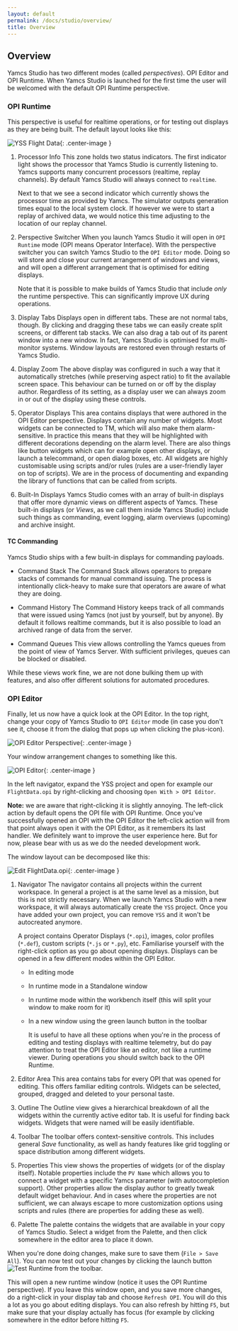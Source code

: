 ```yaml
---
layout: default
permalink: /docs/studio/overview/
title: Overview
---
```


## Overview

Yamcs Studio has two different modes (called *perspectives*). OPI Editor and OPI Runtime. When Yamcs Studio is launched for the first time the user will be welcomed with the default OPI Runtime perspective. 

### OPI Runtime

This perspective is useful for realtime operations, or for testing out displays as they are being built. The default layout looks like this:

![YSS Flight Data](/assets/yss-flight-data-annotated.png){: .center-image }

1. Processor Info
    This zone holds two status indicators. The first indicator light shows the processor that Yamcs Studio is currently listening to. Yamcs supports many concurrent processors (realtime, replay channels). By default Yamcs Studio will always connect to `realtime`.
    
    Next to that we see a second indicator which currently shows the processor time as provided by Yamcs. The simulator outputs generation times equal to the local system clock. If however we were to start a replay of archived data, we would notice this time adjusting to the location of our replay channel.

2. Perspective Switcher
    When you launch Yamcs Studio it will open in `OPI Runtime` mode (OPI means Operator Interface). With the perspective switcher you can switch Yamcs Studio to the `OPI Editor` mode. Doing so will store and close your current arrangement of windows and views, and will open a different arrangement that is optimised for editing displays.
    
    Note that it is possible to make builds of Yamcs Studio that include *only* the runtime perspective. This can significantly improve UX during operations.

3. Display Tabs
    Displays open in different tabs. These are not normal tabs, though. By clicking and dragging these tabs we can easily create split screens, or different tab stacks. We can also drag a tab out of its parent window into a new window. In fact, Yamcs Studio is optimised for multi-monitor systems. Window layouts are restored even through restarts of Yamcs Studio.

4. Display Zoom
    The above display was configured in such a way that it automatically stretches (while preserving aspect ratio) to fit the available screen space. This behaviour can be turned on or off by the display author. Regardless of its setting, as a display user we can always zoom in or out of the display using these controls.

5. Operator Displays
    This area contains displays that were authored in the OPI Editor perspective. Displays contain any number of widgets. Most widgets can be connected to TM, which will also make them alarm-sensitive. In practice this means that they will be highlighted with different decorations depending on the alarm level. There are also things like button widgets which can for example open other displays, or launch a telecommand, or open dialog boxes, etc. All widgets are highly customisable using scripts and/or rules (rules are a user-friendly layer on top of scripts). We are in the process of documenting and expanding the library of functions that can be called from scripts.
   
6. Built-In Displays
    Yamcs Studio comes with an array of built-in displays that offer more dynamic views on different aspects of Yamcs. These built-in displays (or *Views*, as we call them inside Yamcs Studio) include such things as commanding, event logging, alarm overviews (upcoming) and archive insight.

#### TC Commanding
Yamcs Studio ships with a few built-in displays for commanding payloads.

* Command Stack
    The Command Stack allows operators to prepare stacks of commands for manual command issuing. The process is intentionally click-heavy to make sure that operators are aware of what they are doing.

* Command History
    The Command History keeps track of all commands that were issued using Yamcs (not just by yourself, but by anyone). By default it follows realtime commands, but it is also possible to load an archived range of data from the server.

* Command Queues
    This view allows controlling the Yamcs queues from the point of view of Yamcs Server. With sufficient privileges, queues can be blocked or disabled.
    
While these views work fine, we are not done bulking them up with features, and also offer different solutions for automated procedures.


### OPI Editor
Finally, let us now have a quick look at the OPI Editor. In the top right, change your copy of Yamcs Studio to `OPI Editor` mode (in case you don't see it, choose it from the dialog that pops up when clicking the plus-icon). 

![OPI Editor Perspective](/assets/yss-opi-editor-perspective.png){: .center-image }

Your window arrangement changes to something like this.

![OPI Editor](/assets/opi-editor.png){: .center-image }

In the left navigator, expand the YSS project and open for example our `FlightData.opi` by right-clicking and choosing `Open With > OPI Editor`.

**Note:** we are aware that right-clicking it is slightly annoying. The left-click action by default opens the OPI file with OPI Runtime. Once you've successfully opened an OPI with the OPI Editor the left-click action will from that point always open it with the OPI Editor, as it remembers its last handler. We definitely want to improve the user experience here. But for now, please bear with us as we do the needed development work.

The window layout can be decomposed like this:

![Edit FlightData.opi](/assets/yss-opi-editor-flight-data-annotated.png){: .center-image }

1. Navigator
    The navigator contains all projects within the current workspace. In general a project is at the same level as a mission, but this is not strictly necessary. When we launch Yamcs Studio with a new workspace, it will always automatically create the `YSS` project. Once you have added your own project, you can remove `YSS` and it won't be autocreated anymore.
    
    A project contains Operator Displays (`*.opi`), images, color profiles (`*.def`), custom scripts (`*.js` or `*.py`), etc. Familiarise yourself with the right-click option as you go about opening displays. Displays can be opened in a few different modes within the OPI Editor.
    
    * In editing mode
    * In runtime mode in a Standalone window
    * In runtime mode within the workbench itself (this will split your window to make room for it)
    * In a new window using the green launch button in the toolbar
    
       
        It is useful to have all these options when you're in the process of editing and testing displays with realtime telemetry, but do pay attention to treat the OPI Editor like an editor, not like a runtime viewer. During operations you should switch back to the OPI Runtime.

2. Editor Area
    This area contains tabs for every OPI that was opened for editing. This offers familiar editing controls. Widgets can be selected, grouped, dragged and deleted to your personal taste.

3. Outline
    The Outline view gives a hierarchical breakdown of all the widgets within the currently active editor tab. It is useful for finding back widgets. Widgets that were named will be easily identifiable. 

4. Toolbar
    The toolbar offers context-sensitive controls. This includes general *Save* functionality, as well as handy features like grid toggling or space distribution among different widgets.

5. Properties
    This view shows the properties of widgets (or of the display itself). Notable properties include the `PV Name` which allows you to connect a widget with a specific Yamcs parameter (with autocompletion support). Other properties allow the display author to greatly tweak default widget behaviour. And in cases where the properties are not sufficient, we can always escape to more customization options using scripts and rules (there are properties for adding these as well). 

6. Palette
    The palette contains the widgets that are available in your copy of Yamcs Studio. Select a widget from the Palette, and then click somewhere in the editor area to place it down. 

When you're done doing changes, make sure to save them (`File > Save All`). You can now test out your changes by clicking the launch button ![Test Runtime](/assets/opi-editor-launch.png) from the toolbar.

This will open a new runtime window (notice it uses the OPI Runtime perspective). If you leave this window open, and you save more changes, do a right-click in your display tab and choose `Refresh OPI`. You will do this a lot as you go about editing displays. You can also refresh by hitting `F5`, but make sure that your display actually has focus (for example by clicking somewhere in the editor before hitting `F5`.
